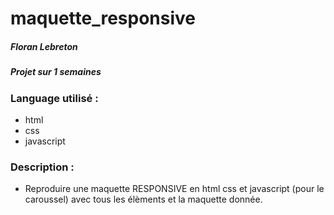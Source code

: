 # maquette_responsive


##### Floran Lebreton
##### Projet sur 1 semaines

### Language utilisé :
+ html
+ css
+ javascript

### Description :
+ Reproduire une maquette RESPONSIVE en html css et javascript (pour le caroussel) avec tous les élèments et la maquette donnée.
